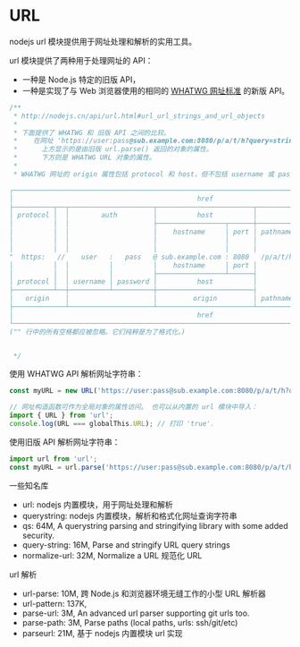 # URL

nodejs url 模块提供用于网址处理和解析的实用工具。

url 模块提供了两种用于处理网址的 API：

- 一种是 Node.js 特定的旧版 API，
- 一种是实现了与 Web 浏览器使用的相同的 [WHATWG 网址标准](https://url.spec.whatwg.org/) 的新版 API。

```js
/**
 * http://nodejs.cn/api/url.html#url_url_strings_and_url_objects
 *
 * 下面提供了 WHATWG 和 旧版 API 之间的比较。
 *    在网址 'https://user:pass@sub.example.com:8080/p/a/t/h?query=string#hash'
 *      上方显示的是由旧版 url.parse() 返回的对象的属性。
 *      下方则是 WHATWG URL 对象的属性。
 *
 * WHATWG 网址的 origin 属性包括 protocol 和 host，但不包括 username 或 password。

┌────────────────────────────────────────────────────────────────────────────────────────────────┐
│                                              href                                              │
├──────────┬──┬─────────────────────┬────────────────────────┬───────────────────────────┬───────┤
│ protocol │  │        auth         │          host          │           path            │ hash  │
│          │  │                     ├─────────────────┬──────┼──────────┬────────────────┤       │
│          │  │                     │    hostname     │ port │ pathname │     search     │       │
│          │  │                     │                 │      │          ├─┬──────────────┤       │
│          │  │                     │                 │      │          │ │    query     │       │
"  https:   //    user   :   pass   @ sub.example.com : 8080   /p/a/t/h  ?  query=string   #hash "
│          │  │          │          │    hostname     │ port │          │                │       │
│          │  │          │          ├─────────────────┴──────┤          │                │       │
│ protocol │  │ username │ password │          host          │          │                │       │
├──────────┴──┼──────────┴──────────┼────────────────────────┤          │                │       │
│   origin    │                     │         origin         │ pathname │     search     │ hash  │
├─────────────┴─────────────────────┴────────────────────────┴──────────┴────────────────┴───────┤
│                                              href                                              │
└────────────────────────────────────────────────────────────────────────────────────────────────┘
("" 行中的所有空格都应被忽略。它们纯粹是为了格式化。)


 */

```

使用 WHATWG API 解析网址字符串：

```js
const myURL = new URL('https://user:pass@sub.example.com:8080/p/a/t/h?query=string#hash');

// 网址构造函数可作为全局对象的属性访问。 也可以从内置的 url 模块中导入：
import { URL } from 'url';
console.log(URL === globalThis.URL); // 打印 'true'.
```

使用旧版 API 解析网址字符串：

```js
import url from 'url';
const myURL = url.parse('https://user:pass@sub.example.com:8080/p/a/t/h?query=string#hash');
```

一些知名库

- url: nodejs 内置模块，用于网址处理和解析
- querystring: nodejs 内置模块，解析和格式化网址查询字符串
- qs: 64M, A querystring parsing and stringifying library with some added security.
- query-string: 16M, Parse and stringify URL query strings
- normalize-url: 32M, Normalize a URL 规范化 URL

url 解析

- url-parse: 10M, 跨 Node.js 和浏览器环境无缝工作的小型 URL 解析器
- url-pattern: 137K,
- parse-url: 3M, An advanced url parser supporting git urls too.
- parse-path: 3M, Parse paths (local paths, urls: ssh/git/etc)
- parseurl: 21M, 基于 nodejs 内置模块 url 实现

